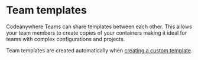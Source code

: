 # Team templates

Codeanywhere Teams can share templates between each other. This allows your team members to create copies of your containers making it ideal
for teams with complex configurations and projects.

Team templates are created automatically when [creating a custom template](/dashboard/custom-templates/create-new-template).
